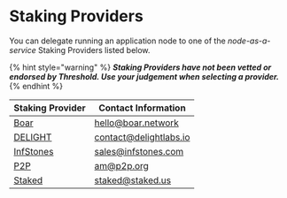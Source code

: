 # Staking Providers

You can delegate running an application node to one of the _node-as-a-service_ Staking Providers listed below.&#x20;

{% hint style="warning" %}
_**Staking Providers have not been vetted or endorsed by Threshold. Use your judgement when selecting a provider.**_
{% endhint %}

| Staking Provider                    | Contact Information                                     |
| ----------------------------------- | ------------------------------------------------------- |
| [Boar](https://boar.network/)       | [hello@boar.network](mailto:hello@boar.network)         |
| [DELIGHT](https://delightlabs.io/)  | [contact@delightlabs.io](mailto:contact@delightlabs.io) |
| [InfStones](https://infstones.com/) | [sales@infstones.com](mailto:)                          |
| [P2P](https://p2p.org/)             | [am@p2p.org](mailto:am@p2p.org)                         |
| [Staked](https://staked.us/)        | [staked@staked.us](mailto:staked%40staked.us)           |
